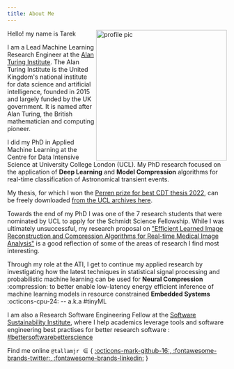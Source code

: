 ```yaml
---
title: About Me
---
```

<!-- ## Bio -->

<style>
  .md-sidebar--secondary:not([hidden]) {
    visibility: hidden;
  }

  .md-sidebar--primary:not([hidden]) {
    visibility: hidden;
  }
</style>

<img src="./assets/imgs/profile-crop.png" style='border:0px solid #000000' alt="profile pic" align="right" width="300" height="300">

Hello! my name is Tarek

I am a Lead Machine Learning Research Engineer at the [Alan Turing
Institute](https://en.wikipedia.org/wiki/Alan_Turing_Institute).  The Alan
Turing Institute is the United Kingdom's national institute for data science and
artificial intelligence, founded in 2015 and largely funded by the UK
government. It is named after Alan Turing, the British mathematician and
computing pioneer.

I did my PhD in Applied Machine Learning at the Centre for Data Intensive
Science at University College London (UCL). My PhD research focused on the
application of **Deep Learning** and **Model Compression** algorithms for
real-time classification of Astronomical transient events.

My thesis, for which I won the [Perren prize for best CDT thesis
2022](https://www.linkedin.com/posts/ucl-centre-for-data-intensive-science_cdtdis-phd-dataintensivescience-activity-7074683548539973632-8HPX?utm_source=share&utm_medium=member_desktop),
can be freely downloaded [from the UCL archives
here](https://discovery.ucl.ac.uk/id/eprint/10168921).

Towards the end of my PhD I was one of the 7 research students that were
nominated by UCL to apply for the Schmidt Science Fellowship. While I was
ultimately unsuccessful, my research proposal on ["Efficient Learned Image Reconstruction and Compression Algorithms for Real-time Medical Image Analysis"](./assets/ssf-proposal.pdf)
is a good reflection of some of the areas of research I find most interesting.

Through my role at the ATI, I get to continue my applied research by investigating how the latest
techniques in statistical signal processing and probabilistic machine learning
can be used for **Neural Compression** :compression: to better enable
low-latency energy efficient inference of machine learning models in resource
constrained **Embedded Systems** :octicons-cpu-24: -- a.k.a #tinyML

I am also a Research Software Engineering Fellow at the [Software Sustainability
Institute](https://www.software.ac.uk/), where I help academics leverage tools
and software engineering best practises for better research software :
[#bettersoftwarebetterscience](#)

Find me online `@tallamjr` $\in \{$ <a class="github-button" href="https://github.com/tallamjr"
data-icon="octicon-mark-github" aria-label="@tallamjr on GitHub">:octicons-mark-github-16:, </a>
<a class="twitter-button" href="https://twitter.com/tallamjr"
data-icon="octicon-mark-github" aria-label="@tallamjr on Twitter">:fontawesome-brands-twitter:, </a>
<a class="github-button" href="https://github.com/tallamjr"
data-icon="octicon-mark-github" aria-label="@tallamjr on GitHub">:fontawesome-brands-linkedin:</a> $\}$

<!-- <center> -->
<!-- <a class="github-button" href="https://github.com/tallamjr" -->
<!-- data-icon="octicon-mark-github" aria-label="@tallamjr on GitHub">:octicons-mark-github-16:</a> -->
<!-- <a class="twitter-button" href="https://twitter.com/tallamjr" -->
<!-- data-icon="octicon-mark-github" aria-label="@tallamjr on Twitter">:fontawesome-brands-twitter:</a> -->
<!-- <a class="github-button" href="https://github.com/tallamjr" -->
<!-- data-icon="octicon-mark-github" aria-label="@tallamjr on GitHub">:fontawesome-brands-linkedin:</a> -->
<!-- </center> -->

<!-- # Curriculum Vitae -->

<!-- Below is an overview of some of my profession and technical experience. You can download a more -->
<!-- extensive version of my C.V below. -->

<!-- ## Education -->

<!-- <table border = "0" width = "100%"> -->
<!--  <tr> -->
<!--     <td rowspan = "2" width=20% > -->
<!--              <img -->
<!--              src="./assets/logos/ucl-logo.png" width="500px"> -->
<!--     </td> -->
<!--     <td><strong>Ph.D Applied Machine Learning [<a href="https://en.wikipedia.org/wiki/Astroinformatics">Astroinformatics</a>]</strong> -->
<!--     <br>University College London (UCL)</td> -->
<!--     <td align="right"> 09.2017 - 09.2022</td> -->
<!--  </tr> -->
<!--  <tr> -->
<!--     <td colspan = "3"> -->
<!--     Centre for Doctoral Training in Data Intensive Science<br> -->
<!--     <em>Supervised by</em>: <a href="http://www.jasonmcewen.org/">Prof. Jason McEwen</a> (Primary Advisor), Prof. Denise Gorse<br> -->
<!--     Thesis: <a href="https://discovery.ucl.ac.uk/id/eprint/10168921/2/thesis.pdf"><strong>Efficient Deep Learning for Real-time Classification of Astronomical Transients</strong></a> -->
<!--     **Awarded Perren Prize for best thesis 2022** -->
<!--     </td> -->
<!--  </tr> -->
<!--  <tr> -->
<!--     <td rowspan = "2" width=20% > -->
<!--              <img -->
<!--              src="./assets/logos/ucl-logo.png" width="500px"> -->
<!--     </td> -->
<!--     <td><strong>MSc Computer Science</strong> -->
<!--     <br>University College London (UCL)</td> -->
<!--     <td align="right"> 09.2014 - 09.2016</td> -->
<!--  </tr> -->
<!--  <tr> -->
<!--     <td colspan = "3"> -->
<!--     Department of Computer Science, Engineering<br> -->
<!--     <em>Supervised by</em>: Prof. Jason McEwen, Prof. Denise Gorse<br> -->
<!--     Project: <a href="./assets/tarekallam-msc-thesis.pdf"><strong>Radio Interferometric Image Reconstruction for the SKA: A Deep Learning Approach</strong></a> -->
<!--     </td> -->
<!--  </tr> -->
<!--  <tr> -->
<!--     <td rowspan = "2" width=20% > -->
<!--              <img -->
<!--              src="./assets/logos/rhul-logo.png" width="500px"> -->
<!--     </td> -->
<!--     <td><strong>MSci Astrophysics</strong> -->
<!--     <br>Royal Holloway, University of London (RHUL)</td> -->
<!--     <td align="right"> 09.2007 - 07.2011</td> -->
<!--  </tr> -->
<!--  <tr> -->
<!--     <td colspan = "3"> -->
<!--     Department of Physics<br> -->
<!--     <em>Supervised by</em>: Prof. Stuart Boogert<br> -->
<!--     Project: <strong>Analytical Methods of Stellar Spectra: Stellar Spectroscopy</strong> -->
<!--     </td> -->
<!--  </tr> -->
<!-- </table> -->

<!-- ## Selected Recent Technical Experience -->

<!-- <table border = "0" width = "100%"> -->

<!--  <tr> -->
<!--     <td rowspan = "2" width=20% > -->
<!--              <img -->
<!--              src="./assets/logos/ati-logo.png" width="500px"> -->
<!--     </td> -->
<!--     <td><strong>Machine Learning Research Engineer </strong> -->
<!--     <br>The Alan Turing Institute, London.</td> -->
<!--     <td align="right"> 10.2022 - present</td> -->
<!--  </tr> -->
<!--  <tr> -->
<!--     <td colspan = "3"> -->
<!--     Investigating efficient machine learning and on-device deep learning -->
<!--     (tinyML) for deployment of models in resource constrained settings. -->
<!--     Researching neural data compression methods applied to deep networks. -->
<!--     Building energy efficient machine learning prototypes and products through -->
<!--     development of custom firmware/software. -->
<!--     </td> -->
<!--  </tr> -->
<!-- <!-1- <!-2- ########################################################################################## -2-> -1-> -->
<!--  <!-1- <tr> -1-> -->
<!--  <!-1-    <td rowspan = "2" width=20% > -1-> -->
<!--  <!-1-             <img -1-> -->
<!--  <!-1-             src="./assets/logos/allam-labs-logo.jpeg" width="500px"> -1-> -->
<!--  <!-1-    </td> -1-> -->
<!--  <!-1-    <td><strong>Machine Learning Engineer</strong> -1-> -->
<!--  <!-1-    <br>Allam Labs., London.</td> -1-> -->
<!--  <!-1-    <td align="right"> 09.2021 - present</td> -1-> -->
<!--  <!-1- </tr> -1-> -->
<!--  <!-1- <tr> -1-> -->
<!--  <!-1-    <td colspan = "3"> -1-> -->
<!--  <!-1-    Machine Learning Operations (MLOps) and Research Software Engineering (RSE) consulting for -1-> -->
<!--  <!-1-    large-scale cloud and embedded systems deployment of deep learning applications. Providing -1-> -->
<!--  <!-1-    hands-on implementation of bespoke architectures using <code>tensorflow.keras</code>, -1-> -->
<!--  <!-1-    <code>tflite</code>, <code>jax</code> and <code>pytorch</code>, as well as specialist machine -1-> -->
<!--  <!-1-    learning data pipelines that leverage <code>polars</code> and <code>pyspark</code>. In-depth -1-> -->
<!--  <!-1-    advisory services relating to the wider data engineering mission with OLAP database and model -1-> -->
<!--  <!-1-    serving guidance. See <a href="www.allam-labs.com">allam-labs.com</a> for further details. -1-> -->
<!--  <!-1-    </td> -1-> -->
<!--  <!-1- </tr> -1-> -->
<!-- <!-1- <!-2- ########################################################################################## -2-> -1-> -->
<!--  <!-1- <tr> -1-> -->
<!--  <!-1-    <td rowspan = "2" width=20% > -1-> -->
<!--  <!-1-             <img -1-> -->
<!--  <!-1-             src="./assets/logos/allam-labs-logo.jpeg" width="500px"> -1-> -->
<!--  <!-1-    </td> -1-> -->
<!--  <!-1-    <td><strong>Machine Learning Engineer</strong> -1-> -->
<!--  <!-1-    <br>Allam Labs., London.</td> -1-> -->
<!--  <!-1-    <td align="right"> 09.2021 - present</td> -1-> -->
<!--  <!-1- </tr> -1-> -->
<!--  <!-1- <tr> -1-> -->
<!--  <!-1-    <td colspan = "3"> -1-> -->
<!--  <!-1-    Machine Learning Operations (MLOps) and Research Software Engineering (RSE) consulting for -1-> -->
<!--  <!-1-    large-scale cloud and embedded systems deployment of deep learning applications. Providing -1-> -->
<!--  <!-1-    hands-on implementation of bespoke architectures using <code>tensorflow.keras</code>, -1-> -->
<!--  <!-1-    <code>tflite</code>, <code>jax</code> and <code>pytorch</code>, as well as specialist machine -1-> -->
<!--  <!-1-    learning data pipelines that leverage <code>polars</code> and <code>pyspark</code>. In-depth -1-> -->
<!--  <!-1-    advisory services relating to the wider data engineering mission with OLAP database and model -1-> -->
<!--  <!-1-    serving guidance. See <a href="www.allam-labs.com">allam-labs.com</a> for further details. -1-> -->
<!--  <!-1-    </td> -1-> -->
<!--  <!-1- </tr> -1-> -->
<!-- <!-1- ########################################################################################## -1-> -->
<!--  <!-1- <tr> -1-> -->
<!--  <!-1-    <td rowspan = "2"> -1-> -->
<!--  <!-1-             <img -1-> -->
<!--  <!-1-             src="./assets/logos/ssi-logo.png" width="500px"> -1-> -->
<!--  <!-1-    </td> -1-> -->
<!--  <!-1-    <td><strong>Research Software Engineering Fellow</strong> -1-> -->
<!--  <!-1-    <br>Software Sustainability Institute (SSI)</td> -1-> -->
<!--  <!-1-    <td align="right"> 01.2020 - present</td> -1-> -->
<!--  <!-1- </tr> -1-> -->
<!--  <!-1- <tr> -1-> -->
<!--  <!-1-    <td colspan = "3"> -1-> -->
<!--  <!-1-    Advocating for software engineering best practises in the research community by providing -1-> -->
<!--  <!-1-    version control and testing training to academics. Specifically using <code>git</code> and -1-> -->
<!--  <!-1-    <code>pytest</code> in preparation for working with large scientific research codebases, that -1-> -->
<!--  <!-1-    can scale to many contributors. -1-> -->
<!--  <!-1-    </td> -1-> -->
<!--  <!-1- </tr> -1-> -->
<!-- <!-1- ########################################################################################## -1-> -->
<!--  <tr> -->
<!--     <td rowspan = "2" width=20% > -->
<!--              <img -->
<!--              src="./assets/logos/cdt-logo.jpeg" width="500px"> -->
<!--     </td> -->
<!--     <td><strong>Machine Learning Researcher and Engineer</strong> -->
<!--     <br>Centre for Doctoral Training in Data Intensive Science & Industry, UCL, London.</td> -->
<!--     <td align="right"> 09.2017 - 09.2022 </td> -->
<!--  </tr> -->
<!--  <tr> -->
<!--     <td colspan = "3"> -->
<!--     Contributed to numerous collaborative projects including preparatory work for a large-scale -->
<!--     community machine learning <a href="https://www.kaggle.com/c/PLAsTiCC-2018">kaggle -->
<!--     competition</a>. -->
<!--     <br> -->
<!--     <br> -->
<!--     Led the design and development of <a -->
<!--     href="https://github.com/tallamjr/astronet/"><code>astronet</code></a>, an open-source -->
<!--     scientific research software package introduces novel efficient deep learning architectures for -->
<!--     low-latency high-throughput multivariate time-series classification. It also contains a machine -->
<!--     learning pipeline which uses <code>pyspark</code> and <code>polars</code> for big-data -->
<!--     processing, as well as <code>tensorflow.datasets</code> and <code>tensorflow.distributed</code> -->
<!--     for efficient distributed model training. The lightweight architectures currently implemented in -->
<!--     <code>astronet</code> have been deployed into live production machine learning systems by way -->
<!--     modern model compression techniques for real-time classification of astronomical alerts. -->
<!--     </td> -->
<!--  </tr> -->
<!-- <!-1- ########################################################################################## -1-> -->
<!--  <tr> -->
<!--  <tr> -->
<!--     <td rowspan = "4" width=20% > -->
<!--              <img -->
<!--              src="./assets/logos/ati-logo.png" width="500px"> -->
<!--     </td> -->
<!--     <td><strong>Machine Learning Researcher <a href="https://www.turing.ac.uk/collaborate-turing/internships">[TIN Internship]</a></strong> -->
<!--     <br>The Alan Turing Institute, London.</td> -->
<!--     <td align="right"> 05.2021 - 11.2021</td> -->
<!--  </tr> -->
<!--  <tr> -->
<!--     <td colspan = "3"> -->
<!--     Conduct research into unsupervised probabilistic machine learning and scalable non-parametric -->
<!--     inference techniques for sequential latent factor modelling. Work collaboratively to investigate -->
<!--     data and model compression techniques for deep neural networks. -->
<!--     </td> -->
<!--  </tr> -->
<!--     <td><strong>Research Software Engineer <a href="#">[Ph.D Internship]</a></strong> -->
<!--     <br>The Alan Turing Institute, London.</td> -->
<!--     <td align="right"> 08.2019 - 03.2020</td> -->
<!--  </tr> -->
<!--  <tr> -->
<!--     <td colspan = "3"> -->
<!--     <a -->
<!--     href="https://www.turing.ac.uk/research/research-projects/decision-making-under-uncertainty-air-traffic-control">Working -->
<!--     in collaboration with the National Air Traffic Service (NATS)</a>, reinforcement learning (RL) -->
<!--     was used to investigate machine learning methods to support air traffic controllers. Development -->
<!--     of a RESTful API using <code>flask</code> was completed to allow for integration of both -->
<!--     open-source and proprietary simulators. This has been followed by development of RL agents using -->
<!--     <code>openai-gym</code>. -->
<!--     </td> -->
<!--  </tr> -->
<!-- <!-1- ########################################################################################## -1-> -->
<!--  <tr> -->
<!--     <td rowspan = "2"> -->
<!--              <img -->
<!--              src="./assets/logos/sensat-logo.jpeg" width="500px"> -->
<!--     </td> -->
<!--     <td><strong>Machine Learning Research Engineer <a href="https://www.turing.ac.uk/collaborate-turing/data-study-groups">[DSG Participant]</a></strong> -->
<!--     <br>The Alan Turing Institute, London.</td> -->
<!--     <td align="right"> 12.2019 - 12.2019</td> -->
<!--  </tr> -->
<!--  <tr> -->
<!--     <td colspan = "3"> -->
<!--     Invited to explore point cloud segmentation techniques as part of the <a -->
<!--     href="https://www.turing.ac.uk/research/publications/data-study-group-final-report-sensat">SenSat - Semantic and -->
<!--     Instance Segmentation of 3D Point Clouds Project</a>. Investigating both semantic and instance -->
<!--     segmentation in order to recognise objects such as roads, buildings, cars, etc. in a large 3D -->
<!--     urban environment to enable safer autonomous vehicles on the road, automated asset management in -->
<!--     urban planning, and accurate digital twin simulations. Benchmark deep learning methods -->
<!--     implemented using <code>pytorch</code>. -->
<!--     </td> -->
<!--  </tr> -->
<!-- <!-1- ########################################################################################## -1-> -->
<!--  <tr> -->
<!--     <td rowspan = "2"> -->
<!--              <img -->
<!--              src="./assets/logos/ucl-logo.png" width="500px"> -->
<!--     </td> -->
<!--     <td><strong>Graduate Teaching Assistant</strong> -->
<!--     <br>University College London (UCL)</td> -->
<!--     <td align="right"> 09.2020 - 09.2021</td> -->
<!--  </tr> -->
<!--  <tr> -->
<!--     <td colspan = "3"> -->
<!--     Assisting with grading and lesson planning for <a -->
<!--     href="https://www.ucl.ac.uk/module-catalogue/modules/machine-learning-with-big-data-SPCE0038">SPCE038: -->
<!--     Machine Learning with Big Data.</a> Lead the migration of <code>tensorFlow 1.x</code> to -->
<!--     <code>tensorFlow 2.x</code>.  Coordinated infrastructure setup for delivery of course -->
<!--     through Jupyter Book -->
<!--     </td> -->
<!--  </tr> -->
<!-- <!-1- ########################################################################################## -1-> -->
<!--  <tr> -->
<!--     <td rowspan = "2"> -->
<!--              <img -->
<!--              src="./assets/logos/lbs-logo.png" width="500px"> -->
<!--     </td> -->
<!--     <td><strong>Graduate Teaching Assistant</strong> -->
<!--     <br>London Business School (LBS)</td> -->
<!--     <td align="right"> 03.2020 - 06.2020</td> -->
<!--  </tr> -->
<!--  <tr> -->
<!--     <td colspan = "3"> -->
<!--     Assisting with grading and support for: E517: Python for Finance, QDE-APP: Applied Python Program- -->
<!--     ming and CA22: Basic Python. -->
<!--     </td> -->
<!--  </tr> -->
<!-- <!-1- ########################################################################################## -1-> -->
<!--  <tr> -->
<!--     <td rowspan = "2"> -->
<!--              <img -->
<!--              src="./assets/logos/tfl-logo.png" width="500px"> -->
<!--     </td> -->
<!--     <td><strong>Data Scientist <a href="#">[Ph.D Internship]</a></strong> -->
<!--     <br>Transport for London (TfL).</td> -->
<!--     <td align="right"> 01.2018 - 04.2018</td> -->
<!--  </tr> -->
<!--  <tr> -->
<!--     <td colspan = "3"> -->
<!--     Working in a team of 4 fellow PhD students, we investigated a variety of machine learning methods -->
<!--     for train failure predication, that would be robust to highly imbalanced time-series data. With high -->
<!--     cost implications for false-positives, we looked at algorithmic trade-offs that optimised accuracy -->
<!--     at a low false positive rate. This work was co-supervised by academics at UCL and data scientists at -->
<!--     TfL. -->
<!--     </td> -->
<!--  </tr> -->
<!-- <!-1- ########################################################################################## -1-> -->
<!--  <!-1- <tr> -1-> -->
<!--  <!-1-    <td rowspan = "2"> -1-> -->
<!--  <!-1-             <img -1-> -->
<!--  <!-1-             src="https://pbs.twimg.com/profile_images/1318547560248823810/G_3bH6w1_400x400.jpg" width="500px"> -1-> -->
<!--  <!-1-    </td> -1-> -->
<!--  <!-1-    <td><strong>Graduate Teaching Assistant</strong> -1-> -->
<!--  <!-1-    <br>University College London (UCL).</td> -1-> -->
<!--  <!-1-    <td align="right"> 11.2015 - 09.2017 </td> -1-> -->
<!--  <!-1- </tr> -1-> -->
<!--  <!-1- <tr> -1-> -->
<!--  <!-1-    <td colspan = "3"> -1-> -->
<!--  <!-1-    Provided teaching support to students and staff participating in I.T training courses given by UCL -1-> -->
<!--  <!-1-    Information Services. A selection of training courses include Python Programming, R, UNIX and -1-> -->
<!--  <!-1-    MATLAB. -1-> -->
<!--  <!-1-    </td> -1-> -->
<!--  <!-1- </tr> -1-> -->
<!-- <!-1- <!-2- ########################################################################################## -2-> -1-> -->
<!--  <!-1- <tr> -1-> -->
<!--  <!-1-    <td rowspan = "2"> -1-> -->
<!--  <!-1-             <img -1-> -->
<!--  <!-1-             src="https://pbs.twimg.com/profile_images/1413028367058804739/u62edTls_400x400.jpg" width="500px"> -1-> -->
<!--  <!-1-    </td> -1-> -->
<!--  <!-1-    <td><strong>Back End Developer</strong> -1-> -->
<!--  <!-1-    <br><a href="https://www.atositchallenge.net/edition-2015/">ATOS International IT Challenge Finalist [3rd Place]</a></td> -1-> -->
<!--  <!-1-    <td align="right"> 10.2014 - 09.2015 </td> -1-> -->
<!--  <!-1- </tr> -1-> -->
<!--  <!-1- <tr> -1-> -->
<!--  <!-1-    <td colspan = "3"> -1-> -->
<!--  <!-1-    Working in a team of 5 and as part of the Atos international IT competition we were set a task -1-> -->
<!--  <!-1-    to develop a product that would integrate a user with IoT technologies. Our idea was to create -1-> -->
<!--  <!-1-    an internet connected intercom system that would allow a user to answer their door/sign for a -1-> -->
<!--  <!-1-    package remotely with an application on their smartphone. My role was to develop effective Bash -1-> -->
<!--  <!-1-    and Python scripts that would automate configuration of the product upon start up. In addition, -1-> -->
<!--  <!-1-    working collectively as part of the sub-hardware team, was to integrate modern web technologies -1-> -->
<!--  <!-1-    such as WebRTC with the hardware. -1-> -->
<!--  <!-1-    </td> -1-> -->
<!--  <!-1- </tr> -1-> -->
<!-- <!-1- <!-2- ########################################################################################## -2-> -1-> -->
<!--  <!-1- <tr> -1-> -->
<!--  <!-1-    <td rowspan = "2"> -1-> -->
<!--  <!-1-             <img -1-> -->
<!--  <!-1-             src="https://pbs.twimg.com/profile_images/2562464179/mk8jck45g2k4l2s1cg3n_400x400.jpeg" width="500px"> -1-> -->
<!--  <!-1-    </td> -1-> -->
<!--  <!-1-    <td><strong>Computational Physics Modeller <a href="#">[Research Internship]</a></strong> -1-> -->
<!--  <!-1-    <br>John Adams Institute, Dept. Physics, RHUL</td> -1-> -->
<!--  <!-1-    <td align="right"> 06.2010- 08.2010</td> -1-> -->
<!--  <!-1- </tr> -1-> -->
<!--  <!-1- <tr> -1-> -->
<!--  <!-1-    <td colspan = "3"> -1-> -->
<!--  <!-1-    The aim of this internship was to develop visual representations using Python of TM & TE modes that -1-> -->
<!--  <!-1-    occur within cylindrical accelerator cavities. These were represented in 2-dimensions using Python’s -1-> -->
<!--  <!-1-    Matplotlib and in 3- dimensions using Python codes embedded in Paraview. -1-> -->
<!--  <!-1-    </td> -1-> -->
<!--  <!-1- </tr> -1-> -->
<!-- </table> -->

<!-- <center> -->
<!-- <a class="md-button md-button--primary" href="./assets/tarekallam-cv.pdf">Download C.V. :fontawesome-solid-circle-arrow-down:</a> -->
<!-- </center> -->


